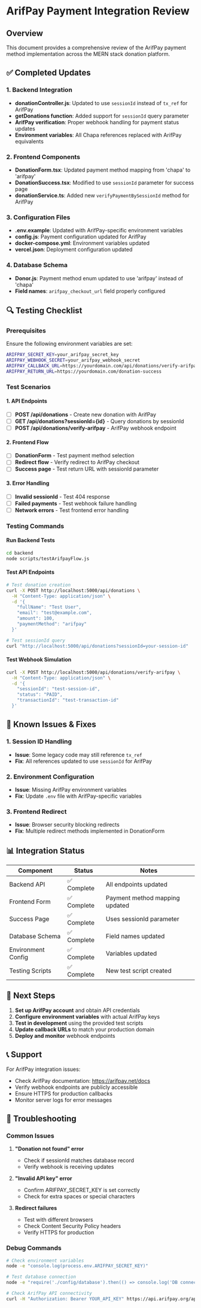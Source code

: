 # ArifPay Payment Integration Review

## Overview
This document provides a comprehensive review of the ArifPay payment method implementation across the MERN stack donation platform.

## ✅ Completed Updates

### 1. Backend Integration
- **donationController.js**: Updated to use `sessionId` instead of `tx_ref` for ArifPay
- **getDonations function**: Added support for `sessionId` query parameter
- **ArifPay verification**: Proper webhook handling for payment status updates
- **Environment variables**: All Chapa references replaced with ArifPay equivalents

### 2. Frontend Components
- **DonationForm.tsx**: Updated payment method mapping from 'chapa' to 'arifpay'
- **DonationSuccess.tsx**: Modified to use `sessionId` parameter for success page
- **donationService.ts**: Added new `verifyPaymentBySessionId` method for ArifPay

### 3. Configuration Files
- **.env.example**: Updated with ArifPay-specific environment variables
- **config.js**: Payment configuration updated for ArifPay
- **docker-compose.yml**: Environment variables updated
- **vercel.json**: Deployment configuration updated

### 4. Database Schema
- **Donor.js**: Payment method enum updated to use 'arifpay' instead of 'chapa'
- **Field names**: `arifpay_checkout_url` field properly configured

## 🔍 Testing Checklist

### Prerequisites
Ensure the following environment variables are set:
```bash
ARIFPAY_SECRET_KEY=your_arifpay_secret_key
ARIFPAY_WEBHOOK_SECRET=your_arifpay_webhook_secret
ARIFPAY_CALLBACK_URL=https://yourdomain.com/api/donations/verify-arifpay
ARIFPAY_RETURN_URL=https://yourdomain.com/donation-success
```

### Test Scenarios

#### 1. API Endpoints
- [ ] **POST /api/donations** - Create new donation with ArifPay
- [ ] **GET /api/donations?sessionId={id}** - Query donations by sessionId
- [ ] **POST /api/donations/verify-arifpay** - ArifPay webhook endpoint

#### 2. Frontend Flow
- [ ] **DonationForm** - Test payment method selection
- [ ] **Redirect flow** - Verify redirect to ArifPay checkout
- [ ] **Success page** - Test return URL with sessionId parameter

#### 3. Error Handling
- [ ] **Invalid sessionId** - Test 404 response
- [ ] **Failed payments** - Test webhook failure handling
- [ ] **Network errors** - Test frontend error handling

### Testing Commands

#### Run Backend Tests
```bash
cd backend
node scripts/testArifpayFlow.js
```

#### Test API Endpoints
```bash
# Test donation creation
curl -X POST http://localhost:5000/api/donations \
  -H "Content-Type: application/json" \
  -d '{
    "fullName": "Test User",
    "email": "test@example.com",
    "amount": 100,
    "paymentMethod": "arifpay"
  }'

# Test sessionId query
curl "http://localhost:5000/api/donations?sessionId=your-session-id"
```

#### Test Webhook Simulation
```bash
curl -X POST http://localhost:5000/api/donations/verify-arifpay \
  -H "Content-Type: application/json" \
  -d '{
    "sessionId": "test-session-id",
    "status": "PAID",
    "transactionId": "test-transaction-id"
  }'
```

## 🐛 Known Issues & Fixes

### 1. Session ID Handling
- **Issue**: Some legacy code may still reference `tx_ref`
- **Fix**: All references updated to use `sessionId` for ArifPay

### 2. Environment Configuration
- **Issue**: Missing ArifPay environment variables
- **Fix**: Update `.env` file with ArifPay-specific variables

### 3. Frontend Redirect
- **Issue**: Browser security blocking redirects
- **Fix**: Multiple redirect methods implemented in DonationForm

## 📊 Integration Status

| Component | Status | Notes |
|-----------|--------|--------|
| Backend API | ✅ Complete | All endpoints updated |
| Frontend Form | ✅ Complete | Payment method mapping updated |
| Success Page | ✅ Complete | Uses sessionId parameter |
| Database Schema | ✅ Complete | Field names updated |
| Environment Config | ✅ Complete | Variables updated |
| Testing Scripts | ✅ Complete | New test script created |

## 🚀 Next Steps

1. **Set up ArifPay account** and obtain API credentials
2. **Configure environment variables** with actual ArifPay keys
3. **Test in development** using the provided test scripts
4. **Update callback URLs** to match your production domain
5. **Deploy and monitor** webhook endpoints

## 📞 Support

For ArifPay integration issues:
- Check ArifPay documentation: https://arifpay.net/docs
- Verify webhook endpoints are publicly accessible
- Ensure HTTPS for production callbacks
- Monitor server logs for error messages

## 🔧 Troubleshooting

### Common Issues
1. **"Donation not found" error**
   - Check if sessionId matches database record
   - Verify webhook is receiving updates

2. **"Invalid API key" error**
   - Confirm ARIFPAY_SECRET_KEY is set correctly
   - Check for extra spaces or special characters

3. **Redirect failures**
   - Test with different browsers
   - Check Content Security Policy headers
   - Verify HTTPS for production

### Debug Commands
```bash
# Check environment variables
node -e "console.log(process.env.ARIFPAY_SECRET_KEY)"

# Test database connection
node -e "require('./config/database').then(() => console.log('DB connected'))"

# Check ArifPay API connectivity
curl -H "Authorization: Bearer YOUR_API_KEY" https://api.arifpay.org/api/checkout/session/test
```